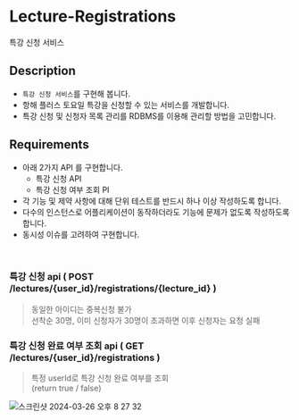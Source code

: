 # Lecture-Registrations
특강 신청 서비스

## Description

- `특강 신청 서비스`를 구현해 봅니다.
- 항해 플러스 토요일 특강을 신청할 수 있는 서비스를 개발합니다.
- 특강 신청 및 신청자 목록 관리를 RDBMS를 이용해 관리할 방법을 고민합니다.

## Requirements

- 아래 2가지 API 를 구현합니다.
    - 특강 신청 API
    - 특강 신청 여부 조회 PI
- 각 기능 및 제약 사항에 대해 단위 테스트를 반드시 하나 이상 작성하도록 합니다.
- 다수의 인스턴스로 어플리케이션이 동작하더라도 기능에 문제가 없도록 작성하도록 합니다.
- 동시성 이슈를 고려하여 구현합니다.

<br>

### 특강 신청 api ( POST /lectures/{user_id}/registrations/{lecture_id} )

> 동일한 아이디는 중복신청 불가 <br>
> 선착순 30명, 이미 신청자가 30명이 초과하면 이후 신청자는 요청 실패
> 

### 특강 신청 완료 여부 조회 api ( GET /lectures/{user_id}/registrations )

> 특정 userId로 특강 신청 완료 여부를 조회 <br>
> (return true / false)

![스크린샷 2024-03-26 오후 8 27 32](https://github.com/thdus3009/Lecture-Registrations/assets/63095234/49a58b78-641d-43cc-84cd-6104175d562f)
